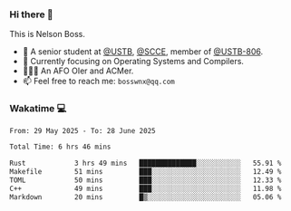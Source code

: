 ### Hi there 👋

<!--
**bosswnx/bosswnx** is a ✨ _special_ ✨ repository because its `README.md` (this file) appears on your GitHub profile.

Here are some ideas to get you started:

- 🔭 I’m currently working on ...
- 🌱 I’m currently learning ...
- 👯 I’m looking to collaborate on ...
- 🤔 I’m looking for help with ...
- 💬 Ask me about ...
- 📫 How to reach me: ...
- 😄 Pronouns: ...
- ⚡ Fun fact: ...
-->

This is Nelson Boss.

- 🏫 A senior student at [@USTB](https://www.ustb.edu.cn/), [@SCCE](https://scce.ustb.edu.cn/), member of [@USTB-806](https://ustb-806.github.io/).
- 🌱 Currently focusing on Operating Systems and Compilers.
- 🧑🏻‍💻 An AFO OIer and ACMer.
- 📫 Feel free to reach me: `bosswnx@qq.com`

### Wakatime 💻

<!--START_SECTION:waka-->

```txt
From: 29 May 2025 - To: 28 June 2025

Total Time: 6 hrs 46 mins

Rust            3 hrs 49 mins   ██████████████░░░░░░░░░░░   55.91 %
Makefile        51 mins         ███░░░░░░░░░░░░░░░░░░░░░░   12.49 %
TOML            50 mins         ███░░░░░░░░░░░░░░░░░░░░░░   12.33 %
C++             49 mins         ███░░░░░░░░░░░░░░░░░░░░░░   11.98 %
Markdown        20 mins         █▒░░░░░░░░░░░░░░░░░░░░░░░   05.06 %
```

<!--END_SECTION:waka-->
